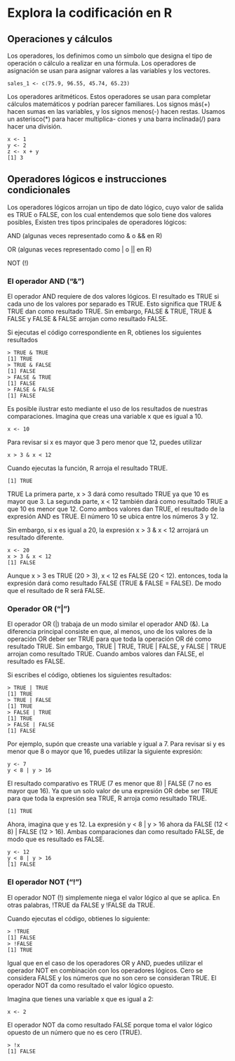 # Explora la codificación en R

## Operaciones y cálculos

Los operadores, los definimos como un símbolo que designa el tipo de operación o cálculo a realizar en una fórmula.
Los operadores de asignación se usan para asignar valores a las variables y los vectores.

    sales_1 <- c(75.9, 96.55, 45.74, 65.23)

Los operadores aritméticos. Estos operadores se usan para completar cálculos matemáticos y podrían parecer familiares. Los
signos más(+) hacen sumas en las variables, y los signos menos(-) hacen restas. Usamos un asterisco(*) para hacer multiplica-
ciones y una barra inclinada(/) para hacer una división.

    x <- 1
    y <- 2
    z <- x + y
    [1] 3

## Operadores lógicos e instrucciones condicionales

Los operadores lógicos arrojan un tipo de dato lógico, cuyo valor de salida es TRUE o FALSE, con los cual entendemos que
solo tiene dos valores posibles, Existen tres tipos principales de operadores lógicos:

AND (algunas veces representado como & o && en R)

OR (algunas veces representado como | o || en R)

NOT (!)

### El operador AND (“&”)

El operador AND requiere de dos valores lógicos. El resultado es  TRUE si cada uno de los valores por separado es TRUE.
Esto significa que TRUE & TRUE dan como resultado  TRUE. Sin embargo, FALSE & TRUE, TRUE & FALSE y FALSE & FALSE arrojan
como resultado FALSE.

Si ejecutas el código correspondiente en R, obtienes los siguientes resultados

    > TRUE & TRUE
    [1] TRUE
    > TRUE & FALSE
    [1] FALSE
    > FALSE & TRUE
    [1] FALSE
    > FALSE & FALSE
    [1] FALSE

Es posible ilustrar esto mediante el uso de los resultados de nuestras comparaciones. Imagina que creas una variable x
que es igual a 10.

    x <- 10

Para revisar si x es mayor que 3 pero menor que 12, puedes utilizar

    x > 3 & x < 12

Cuando ejecutas la función, R arroja el resultado TRUE.

    [1] TRUE

TRUE La primera parte,  x > 3 dará como resultado  TRUE  ya que 10 es mayor que 3. La segunda parte, x < 12  también dará
como resultado TRUE a que 10 es menor que 12. Como ambos valores dan TRUE, el resultado de la expresión AND es TRUE. El
número 10 se ubica entre los números 3 y 12.

Sin embargo, si x es igual a 20, la expresión x > 3 & x < 12 arrojará un resultado diferente.

    x <- 20
    x > 3 & x < 12
    [1] FALSE

 Aunque x > 3 es TRUE (20 > 3), x < 12 es FALSE (20 < 12). entonces, toda la expresión dará como resultado FALSE (TRUE
 & FALSE = FALSE). De modo que el resultado de R será FALSE.

### Operador OR (“|”)

El operador OR (|) trabaja de un modo similar el operador AND (&). La diferencia principal consiste en que, al menos,
uno de los valores de la operación OR deber ser TRUE para que toda la operación OR dé como resultado TRUE. Sin embargo,
TRUE | TRUE, TRUE | FALSE, y FALSE | TRUE arrojan como resultado TRUE. Cuando ambos valores dan FALSE, el resultado es FALSE.

Si escribes el código, obtienes los siguientes resultados:

    > TRUE | TRUE
    [1] TRUE
    > TRUE | FALSE
    [1] TRUE
    > FALSE | TRUE
    [1] TRUE
    > FALSE | FALSE
    [1] FALSE

Por ejemplo, supón que creaste una variable y igual a 7. Para revisar si y es menor que 8 o mayor que 16, puedes utilizar
la siguiente expresión:

    y <- 7
    y < 8 | y > 16

El resultado comparativo es TRUE (7 es menor que 8) | FALSE (7 no es mayor que 16). Ya que un solo valor de una expresión
OR debe ser TRUE para que toda la expresión sea TRUE, R arroja como resultado TRUE.

    [1] TRUE

Ahora, imagina que y es 12. La expresión y < 8 | y > 16 ahora da FALSE (12 < 8) | FALSE (12 > 16). Ambas comparaciones
dan como resultado FALSE, de modo que es resultado es  FALSE.

    y <- 12
    y < 8 | y > 16
    [1] FALSE

### El operador NOT (“!”)

El operador NOT (!) simplemente niega el valor lógico al que se aplica. En otras palabras, !TRUE da FALSE y !FALSE da TRUE.

Cuando ejecutas el código, obtienes lo siguiente:

    > !TRUE
    [1] FALSE
    > !FALSE
    [1] TRUE

Igual que en el caso de los operadores OR y AND, puedes utilizar el operador NOT en combinación con los operadores lógicos.
Cero se considera FALSE y los números que no son cero se consideran TRUE. El operador NOT da como resultado el valor lógico
opuesto.

Imagina que tienes una variable x que es igual a 2:

    x <- 2

El operador NOT da como resultado FALSE porque toma el valor lógico opuesto de un número que no es cero (TRUE).

    > !x
    [1] FALSE
